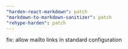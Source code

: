 ```yaml
---
"harden-react-markdown": patch
"markdown-to-markdown-sanitizer": patch
"rehype-harden": patch
---
```


fix: allow mailto links in standard configuration
